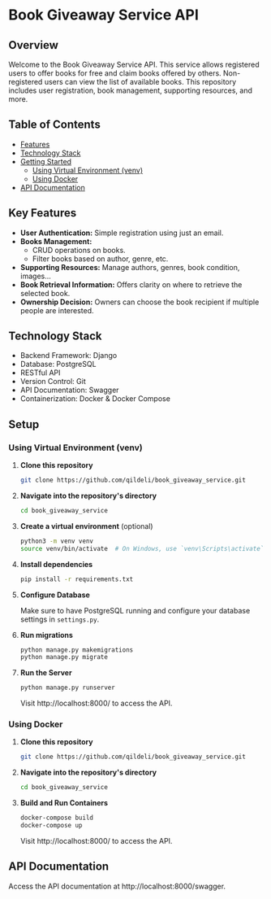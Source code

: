 # Book Giveaway Service API

## Overview
Welcome to the Book Giveaway Service API. This service allows registered users to offer books for free and claim books offered by others. Non-registered users can view the list of available books. This repository includes user registration, book management, supporting resources, and more.

## Table of Contents
- [Features](#key-features)
- [Technology Stack](#technology-stack)
- [Getting Started](#setup)
  - [Using Virtual Environment (venv)](#using-virtual-environment-venv)
  - [Using Docker](#using-docker)
- [API Documentation](#api-documentation)

## Key Features
- **User Authentication:** Simple registration using just an email.
- **Books Management:** 
  - CRUD operations on books.
  - Filter books based on author, genre, etc.
- **Supporting Resources:** Manage authors, genres, book condition, images...
- **Book Retrieval Information:** Offers clarity on where to retrieve the selected book.
- **Ownership Decision:** Owners can choose the book recipient if multiple people are interested.

## Technology Stack
- Backend Framework: Django
- Database: PostgreSQL
- RESTful API
- Version Control: Git
- API Documentation: Swagger
- Containerization: Docker & Docker Compose

## Setup

### Using Virtual Environment (venv)

1. **Clone this repository**

    ```bash
    git clone https://github.com/qildeli/book_giveaway_service.git
    ```

2. **Navigate into the repository's directory**

    ```bash
    cd book_giveaway_service
    ```

3. **Create a virtual environment** (optional)

    ```bash
    python3 -m venv venv
    source venv/bin/activate  # On Windows, use `venv\Scripts\activate`
    ```

4. **Install dependencies**

    ```bash
    pip install -r requirements.txt
    ```

5. **Configure Database**

    Make sure to have PostgreSQL running and configure your database settings in `settings.py`.


6. **Run migrations**

    ```bash
    python manage.py makemigrations
    python manage.py migrate
    ```

6. **Run the Server**

    ```bash
    python manage.py runserver
    ```
   
    Visit http://localhost:8000/ to access the API.

### Using Docker
1. **Clone this repository**

    ```bash
    git clone https://github.com/qildeli/book_giveaway_service.git
    ```

2. **Navigate into the repository's directory**

    ```bash
    cd book_giveaway_service
    ```
   
3. **Build and Run Containers**

    ```bash
    docker-compose build
    docker-compose up
    ```
   
    Visit http://localhost:8000/ to access the API.


## API Documentation
Access the API documentation at http://localhost:8000/swagger.